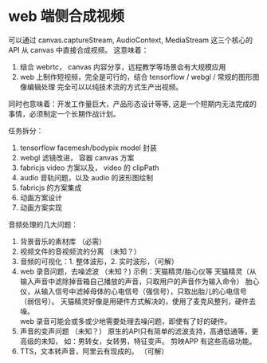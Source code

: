 
# web 端侧合成视频
可以通过 canvas.captureStream, AudioContext, MediaStream 这三个核心的 API 从 canvas 中直接合成视频。
这意味着：
1. 结合 webrtc， canvas 内容分享，远程教学等场景会有大规模应用
2. web 上制作短视频，完全是可行的，结合 tensorflow / webgl / 常规的图形图像编辑处理 完全可以以纯技术流的方式生产出视频。 

同时也意味着：开发工作量巨大，产品形态设计等等, 这是一个短期内无法完成的事情，必须制定一个长期作战计划。    


任务拆分：
1. tensorflow facemesh/bodypix model 封装  
2. webgl 滤镜改进， 容器 canvas 方案
3. fabricjs video 方案以及， video 的 clipPath 
4. audio 音轨问题，以及 audio 的波形图绘制
5. fabricjs 的方案集成
6. 动画方案设计
7. 动画方案实现   


音频处理的几大问题：
1. 背景音乐的素材库 （必需）
2. 视频文件的音视频流的分离 （未知？）
3. 音频的可视化：1. 整体波形，2. 实时波形，（可解）
4. web 录音问题，去噪滤波 （未知？)
示例：天猫精灵/胎心仪等
天猫精灵（从输入声音中滤除掉音箱自己播放的声音，只取用户的声音作为输入命令）
胎心仪，从输入信号中滤掉母体的心电信号（强信号），只取出胎儿的心电信号（弱信号）。
天猫精灵好像是用硬件方式解决的，使用了麦克风整列，硬件去噪。      
web 录音可能会或多或少地需要处理去噪问题，即使有了好的硬件。   
5. 声音的变声问题 （未知？）
原生的API只有简单的滤波支持，高通低通等，更高级的未知， 如：男转女，女转男，特征变声。
剪映APP 有这些高级功能。  
6. TTS，文本转声音，阿里云有现成的。 （可解）





